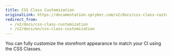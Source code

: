 ```yaml
---
title: CSS Class Customization
originalLink: https://documentation.spryker.com/v2/docs/css-class-customization
redirect_from:
  - /v2/docs/css-class-customization
  - /v2/docs/en/css-class-customization
---
```


You can fully customize the storefront appearance to match your CI using the CSS Classes.
